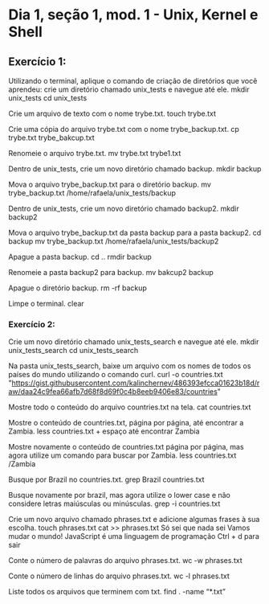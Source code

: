 # Dia 1, seção 1, mod. 1 - Unix, Kernel e Shell

## Exercício 1:

Utilizando o terminal, aplique o comando de criação de diretórios que você aprendeu: crie um diretório chamado unix_tests e navegue até ele.
mkdir unix_tests 
cd unix_tests

Crie um arquivo de texto com o nome trybe.txt.
touch trybe.txt

Crie uma cópia do arquivo trybe.txt com o nome trybe_backup.txt.
cp trybe.txt trybe_bakcup.txt

Renomeie o arquivo trybe.txt.
mv trybe.txt trybe1.txt

Dentro de unix_tests, crie um novo diretório chamado backup.
mkdir backup 

Mova o arquivo trybe_backup.txt para o diretório backup.
mv trybe_backup.txt /home/rafaela/unix_tests/backup

Dentro de unix_tests, crie um novo diretório chamado backup2.
mkdir backup2

Mova o arquivo trybe_backup.txt da pasta backup para a pasta backup2.
cd backup
mv trybe_backup.txt /home/rafaela/unix_tests/backup2

Apague a pasta backup.
cd ..
rmdir backup

Renomeie a pasta backup2 para backup.
mv bakcup2 backup

Apague o diretório backup.
rm -rf backup

Limpe o terminal.
clear

### Exercício 2:

Crie um novo diretório chamado unix_tests_search e navegue até ele.
mkdir unix_tests_search
cd unix_tests_search

Na pasta unix_tests_search, baixe um arquivo com os nomes de todos os países do mundo utilizando o comando curl. 
curl -o countries.txt "https://gist.githubusercontent.com/kalinchernev/486393efcca01623b18d/raw/daa24c9fea66afb7d68f8d69f0c4b8eeb9406e83/countries"

Mostre todo o conteúdo do arquivo countries.txt na tela.
cat countries.txt

Mostre o conteúdo de countries.txt, página por página, até encontrar a Zambia.
less countries.txt + espaço até encontrar Zambia 

Mostre novamente o conteúdo de countries.txt página por página, mas agora utilize um comando para buscar por Zambia.
less countries.txt 
/Zambia 

Busque por Brazil no countries.txt.
grep Brazil countries.txt

Busque novamente por brazil, mas agora utilize o lower case e não considere letras maiúsculas ou minúsculas.
grep -i countries.txt

Crie um novo arquivo chamado phrases.txt e adicione algumas frases à sua escolha.
touch phrases.txt 
cat >> phrases.txt 
Só sei que nada sei 
Vamos mudar o mundo!
JavaScript é uma linguagem de programação
Ctrl + d para sair 

Conte o número de palavras do arquivo phrases.txt.
wc -w phrases.txt

Conte o número de linhas do arquivo phrases.txt.
wc -l phrases.txt 

Liste todos os arquivos que terminem com txt.
find . -name “*.txt”

